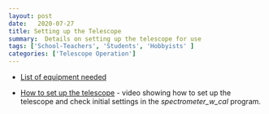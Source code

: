 ```yaml
---
layout: post
date:   2020-07-27
title: Setting up the Telescope 
summary:  Details on setting up the telescope for use
tags: ['School-Teachers', 'Students', 'Hobbyists' ]
categories: ['Telescope Operation'] 
---
```



+ [List of equipment needed](https://wvurail.org/dspira-lessons/FilesUploaded/HornTelescopeEquipmentList.pdf)

+ [How to set up the telescope](https://youtu.be/Oo28QCEZe_g) - video showing how to set up the telescope and check initial settings in the *spectrometer_w_cal* program.